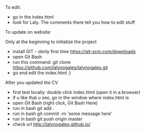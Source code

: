 To edit:
- go in the index.html
- look for Laly. The comments there tell you how to edit stuff

To update on website:

Only at the beginning to initialize the project
- install GIT - obnly first time
https://git-scm.com/downloads
- open Git Bash
- run this command: 
git clone https://github.com/lalynogales/lalynogales.git
- go end edit the index.html :)

After you updated the CV
- first test locally: double click index.html (open it in a browser)
- if u like that u see, go in the window where index.html is
- open Git Bash (right click, Git Bash Here)
- run in bash
git add .
- run in bash
git commit -m 'some message here'
- run in bash
git push origin master
- check url
http://lalynogales.github.io/

